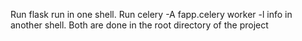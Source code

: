Run flask run in one shell.
 Run celery -A fapp.celery worker -l info in another shell. Both are done in the root directory of the project

